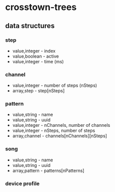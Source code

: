 # crosstown-trees

## data structures

### step
* value,integer - index
* value,boolean - active
* value,integer - time (ms)

### channel
* value,integer - number of steps (nSteps)
* array,step - step[nSteps]

### pattern
* value,string - name
* value,string - uuid
* value,integer - nChannels, number of channels
* value,integer - nSteps, number of steps 
* array,channel - channels[nChannels][nSteps]

### song
* value,string - name
* value,string - uuid
* array,pattern - patterns[nPatterns]

### device profile
###